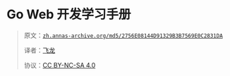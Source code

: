# Go Web 开发学习手册

> 原文：[`zh.annas-archive.org/md5/2756E08144D91329B3B7569E0C2831DA`](https://zh.annas-archive.org/md5/2756E08144D91329B3B7569E0C2831DA)
> 
> 译者：[飞龙](https://github.com/wizardforcel)
> 
> 协议：[CC BY-NC-SA 4.0](http://creativecommons.org/licenses/by-nc-sa/4.0/)
